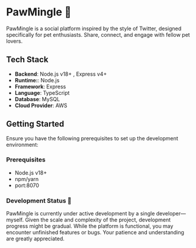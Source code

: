 # PawMingle 🐾  

PawMingle is a social platform inspired by the style of Twitter, designed specifically for pet enthusiasts. Share, connect, and engage with fellow pet lovers.

## Tech Stack

- **Backend**: Node.js v18+ , Express v4+
- **Runtime:**: Node.js
- **Framework**: Express
- **Language**: TypeScript
- **Database**: MySQL
- **Cloud Provider**: AWS

## Getting Started

Ensure you have the following prerequisites to set up the development environment:

### Prerequisites

- Node.js v18+
- npm/yarn
- port:8070

### Development Status 🚧

PawMingle is currently under active development by a single developer—myself. Given the scale and complexity of the project, development progress might be gradual. While the platform is functional, you may encounter unfinished features or bugs. Your patience and understanding are greatly appreciated.
